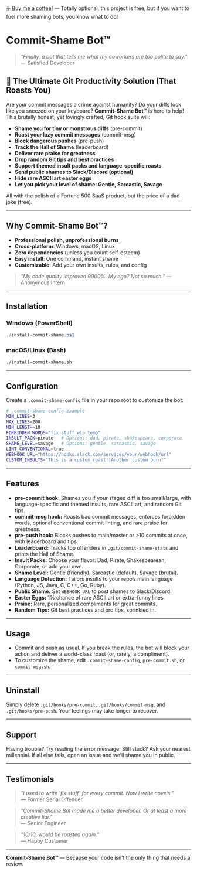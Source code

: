 [☕ Buy me a coffee!](https://buymeacoffee.com/jinparkmida) — Totally optional, this project is free, but if you want to fuel more shaming bots, you know what to do!

# Commit-Shame Bot™️

> _"Finally, a bot that tells me what my coworkers are too polite to say."_
> — Satisfied Developer

## 🚀 The Ultimate Git Productivity Solution (That Roasts You)

Are your commit messages a crime against humanity? Do your diffs look like you sneezed on your keyboard? **Commit-Shame Bot™️** is here to help! This brutally honest, yet lovingly crafted, Git hook suite will:

- **Shame you for tiny or monstrous diffs** (pre-commit)
- **Roast your lazy commit messages** (commit-msg)
- **Block dangerous pushes** (pre-push)
- **Track the Hall of Shame** (leaderboard)
- **Deliver rare praise for greatness**
- **Drop random Git tips and best practices**
- **Support themed insult packs and language-specific roasts**
- **Send public shames to Slack/Discord (optional)**
- **Hide rare ASCII art easter eggs**
- **Let you pick your level of shame: Gentle, Sarcastic, Savage**

All with the polish of a Fortune 500 SaaS product, but the price of a dad joke (free).

---

## Why Commit-Shame Bot™️?
- **Professional polish, unprofessional burns**
- **Cross-platform**: Windows, macOS, Linux
- **Zero dependencies** (unless you count self-esteem)
- **Easy install**: One command, instant shame
- **Customizable**: Add your own insults, rules, and config

> _"My code quality improved 9000%. My ego? Not so much."_
> — Anonymous Intern

---

## Installation

### Windows (PowerShell)
```powershell
./install-commit-shame.ps1
```

### macOS/Linux (Bash)
```bash
./install-commit-shame.sh
```

---

## Configuration
Create a `.commit-shame-config` file in your repo root to customize the bot:

```bash
# .commit-shame-config example
MIN_LINES=3
MAX_LINES=200
MIN_LENGTH=10
FORBIDDEN_WORDS="fix stuff wip temp"
INSULT_PACK=pirate   # Options: dad, pirate, shakespeare, corporate
SHAME_LEVEL=savage   # Options: gentle, sarcastic, savage
LINT_CONVENTIONAL=true
WEBHOOK_URL="https://hooks.slack.com/services/your/webhook/url"
CUSTOM_INSULTS="This is a custom roast!|Another custom burn!"
```

---

## Features
- **pre-commit hook:** Shames you if your staged diff is too small/large, with language-specific and themed insults, rare ASCII art, and random Git tips.
- **commit-msg hook:** Roasts bad commit messages, enforces forbidden words, optional conventional commit linting, and rare praise for greatness.
- **pre-push hook:** Blocks pushes to main/master or >10 commits at once, with leaderboard and tips.
- **Leaderboard:** Tracks top offenders in `.git/commit-shame-stats` and prints the Hall of Shame.
- **Insult Packs:** Choose your flavor: Dad, Pirate, Shakespearean, Corporate, or add your own.
- **Shame Level:** Gentle (friendly), Sarcastic (default), Savage (brutal).
- **Language Detection:** Tailors insults to your repo’s main language (Python, JS, Java, C, C++, Go, Ruby).
- **Public Shame:** Set `WEBHOOK_URL` to post shames to Slack/Discord.
- **Easter Eggs:** 1% chance of rare ASCII art or extra-funny lines.
- **Praise:** Rare, personalized compliments for great commits.
- **Random Tips:** Git best practices and pro tips, sprinkled in.

---

## Usage
- Commit and push as usual. If you break the rules, the bot will block your action and deliver a world-class roast (or, rarely, a compliment).
- To customize the shame, edit `.commit-shame-config`, `pre-commit.sh`, or `commit-msg.sh`.

---

## Uninstall
Simply delete `.git/hooks/pre-commit`, `.git/hooks/commit-msg`, and `.git/hooks/pre-push`. Your feelings may take longer to recover.

---

## Support
Having trouble? Try reading the error message. Still stuck? Ask your nearest millennial. If all else fails, open an issue and we’ll shame you in public.

---

## Testimonials
> _"I used to write 'fix stuff' for every commit. Now I write novels."_  
> — Former Serial Offender

> _"Commit-Shame Bot made me a better developer. Or at least a more creative liar."_  
> — Senior Engineer

> _"10/10, would be roasted again."_  
> — Happy Customer

---

**Commit-Shame Bot™️** — Because your code isn’t the only thing that needs a review. 